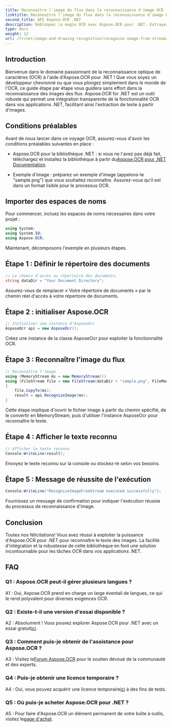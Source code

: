 ```yaml
---
title: Reconnaître l'image du flux dans la reconnaissance d'image OCR
linktitle: Reconnaître l'image du flux dans la reconnaissance d'image OCR
second_title: API Aspose.OCR .NET
description: Débloquez la magie OCR avec Aspose.OCR pour .NET. Extrayez sans effort le texte des images. Explorez le didacticiel pour obtenir des conseils étape par étape.
type: docs
weight: 12
url: /fr/net/image-and-drawing-recognition/recognize-image-from-stream/
---
```

## Introduction

Bienvenue dans le domaine passionnant de la reconnaissance optique de caractères (OCR) à l'aide d'Aspose.OCR pour .NET ! Que vous soyez un développeur chevronné ou que vous plongez simplement dans le monde de l'OCR, ce guide étape par étape vous guidera sans effort dans la reconnaissance des images des flux. Aspose.OCR for .NET est un outil robuste qui permet une intégration transparente de la fonctionnalité OCR dans vos applications .NET, facilitant ainsi l'extraction de texte à partir d'images.

## Conditions préalables

Avant de nous lancer dans ce voyage OCR, assurez-vous d'avoir les conditions préalables suivantes en place :

-  Aspose.OCR pour la bibliothèque .NET : si vous ne l'avez pas déjà fait, téléchargez et installez la bibliothèque à partir du[Aspose.OCR pour .NET Documentation](https://reference.aspose.com/ocr/net/).

- Exemple d'image : préparez un exemple d'image (appelons-le "sample.png") que vous souhaitez reconnaître. Assurez-vous qu'il est dans un format lisible pour le processus OCR.

## Importer des espaces de noms

Pour commencer, incluez les espaces de noms nécessaires dans votre projet :

```csharp
using System;
using System.IO;
using Aspose.OCR;
```

Maintenant, décomposons l'exemple en plusieurs étapes.

## Étape 1 : Définir le répertoire des documents

```csharp
// Le chemin d'accès au répertoire des documents.
string dataDir = "Your Document Directory";
```

Assurez-vous de remplacer « Votre répertoire de documents » par le chemin réel d'accès à votre répertoire de documents.

## Étape 2 : initialiser Aspose.OCR

```csharp
// Initialiser une instance d'AsposeOcr
AsposeOcr api = new AsposeOcr();
```

Créez une instance de la classe AsposeOcr pour exploiter la fonctionnalité OCR.

## Étape 3 : Reconnaître l'image du flux

```csharp
// Reconnaître l'image
using (MemoryStream ms = new MemoryStream())
using (FileStream file = new FileStream(dataDir + "sample.png", FileMode.Open, FileAccess.Read))
{
    file.CopyTo(ms);
    result = api.RecognizeImage(ms);
}
```

Cette étape implique d'ouvrir le fichier image à partir du chemin spécifié, de le convertir en MemoryStream, puis d'utiliser l'instance AsposeOcr pour reconnaître le texte.

## Étape 4 : Afficher le texte reconnu

```csharp
// Afficher le texte reconnu
Console.WriteLine(result);
```

Envoyez le texte reconnu sur la console ou stockez-le selon vos besoins.

## Étape 5 : Message de réussite de l'exécution

```csharp
Console.WriteLine("RecognizeImageFromStream executed successfully");
```

Fournissez un message de confirmation pour indiquer l'exécution réussie du processus de reconnaissance d'image.

## Conclusion

Toutes nos félicitations! Vous avez réussi à exploiter la puissance d'Aspose.OCR pour .NET pour reconnaître le texte des images. La facilité d'intégration et la robustesse de cette bibliothèque en font une solution incontournable pour les tâches OCR dans vos applications .NET.

## FAQ

### Q1 : Aspose.OCR peut-il gérer plusieurs langues ?

A1 : Oui, Aspose.OCR prend en charge un large éventail de langues, ce qui le rend polyvalent pour diverses exigences OCR.

### Q2 : Existe-t-il une version d'essai disponible ?

 A2 : Absolument ! Vous pouvez explorer Aspose.OCR pour .NET avec un essai gratuit[ici](https://releases.aspose.com/).

### Q3 : Comment puis-je obtenir de l'assistance pour Aspose.OCR ?

 A3 : Visitez le[Forum Aspose.OCR](https://forum.aspose.com/c/ocr/16) pour le soutien dévoué de la communauté et des experts.

### Q4 : Puis-je obtenir une licence temporaire ?

 A4 : Oui, vous pouvez acquérir une licence temporaire[ici](https://purchase.aspose.com/temporary-license/) à des fins de tests.

### Q5 : Où puis-je acheter Aspose.OCR pour .NET ?

 A5 : Pour faire d'Aspose.OCR un élément permanent de votre boîte à outils, visitez le[page d'achat](https://purchase.aspose.com/buy).